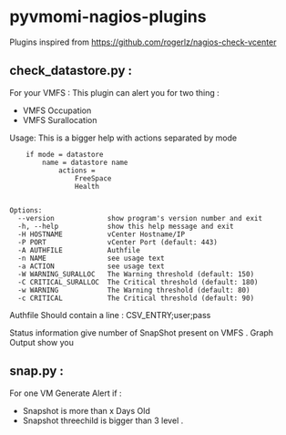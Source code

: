 # pyvmomi-nagios-plugins

Plugins inspired from https://github.com/rogerlz/nagios-check-vcenter 

## check_datastore.py : 
For your VMFS :
This plugin can alert you for two thing :
  - VMFS Occupation 
  - VMFS Surallocation

Usage:
	    This is a bigger help with actions separated by mode
	
	
	    if mode = datastore
	        name = datastore name
	            actions =
	                FreeSpace
	                Health
	
	
	Options:
	  --version             show program's version number and exit
	  -h, --help            show this help message and exit
	  -H HOSTNAME           vCenter Hostname/IP
	  -P PORT               vCenter Port (default: 443)
	  -A AUTHFILE           Authfile
	  -n NAME               see usage text
	  -a ACTION             see usage text
	  -W WARNING_SURALLOC   The Warning threshold (default: 150)
	  -C CRITICAL_SURALLOC  The Critical threshold (default: 180)
	  -w WARNING            The Warning threshold (default: 80)
	  -c CRITICAL           The Critical threshold (default: 90)

Authfile Should contain a line : CSV_ENTRY;user;pass

Status information give number of SnapShot present on VMFS . 
Graph Output show you 

## snap.py : 
For one VM 
Generate Alert if : 
  - Snapshot is more than x Days Old 
  - Snapshot threechild is bigger than 3 level . 


